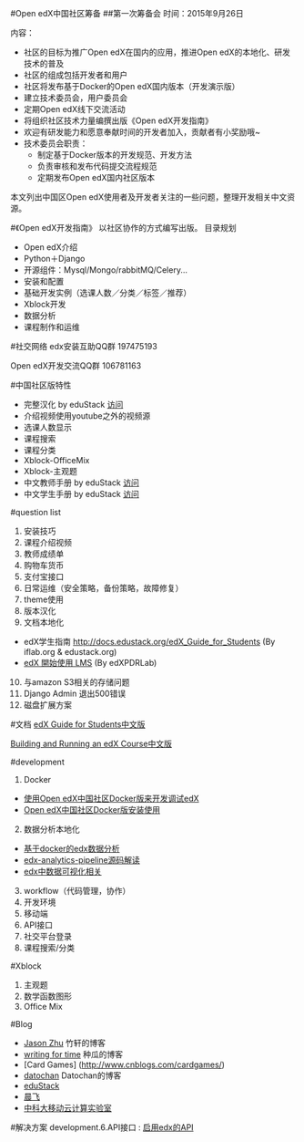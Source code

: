 #Open edX中国社区筹备
##第一次筹备会
时间：2015年9月26日

内容：
* 社区的目标为推广Open edX在国内的应用，推进Open edX的本地化、研发技术的普及
* 社区的组成包括开发者和用户
* 社区将发布基于Docker的Open edX国内版本（开发演示版） 
* 建立技术委员会，用户委员会
* 定期Open edX线下交流活动
* 将组织社区技术力量编撰出版《Open edX开发指南》
* 欢迎有研发能力和愿意奉献时间的开发者加入，贡献者有小奖励哦~
* 技术委员会职责：
    * 制定基于Docker版本的开发规范、开发方法
    * 负责审核和发布代码提交流程规范
    * 定期发布Open edX国内社区版本

本文列出中国区Open edX使用者及开发者关注的一些问题，整理开发相关中文资源。

#《Open edX开发指南》
以社区协作的方式编写出版。
目录规划
* Open edX介绍
* Python＋Django
* 开源组件：Mysql/Mongo/rabbitMQ/Celery...
* 安装和配置
* 基础开发实例（选课人数／分类／标签／推荐）
* Xblock开发
* 数据分析
* 课程制作和运维

#社交网络
edx安装互助QQ群 197475193

Open edX开发交流QQ群 106781163

#中国社区版特性
* 完整汉化 by eduStack [访问](http://edustack.org/2015/10/26/open-edx-cypress%E5%AE%8C%E6%95%B4%E6%B1%89%E5%8C%96%E8%AF%AD%E8%A8%80%E5%8C%85/)
* 介绍视频使用youtube之外的视频源
* 选课人数显示
* 课程搜索
* 课程分类
* Xblock-OfficeMix
* Xblock-主观题
* 中文教师手册 by eduStack [访问](http://docs.edustack.org/Building_and_Running_an_edX_Course/)
* 中文学生手册 by eduStack [访问](http://docs.edustack.org/edX_Guide_for_Students/)

#question list
1. 安装技巧
2. 课程介绍视频
3. 教师成绩单
4. 购物车货币
5. 支付宝接口
6. 日常运维（安全策略，备份策略，故障修复）
7. theme使用
8. 版本汉化
9. 文档本地化    
  *  edX学生指南  http://docs.edustack.org/edX_Guide_for_Students (By iflab.org & edustack.org)
  *  [edX 開始使用 LMS](http://edx-lms-zhtw.readthedocs.org/zh_TW/latest/read_me.html) (By edXPDRLab)
10. 与amazon S3相关的存储问题
11. Django Admin 退出500错误
12. 磁盘扩展方案

#文档
[edX Guide for Students中文版](http://docs.edustack.org/edX_Guide_for_Students/)

[Building and Running an edX Course中文版](http://docs.edustack.org/Building_and_Running_an_edX_Course/)

#development
1. Docker
  * [使用Open edX中国社区Docker版来开发调试edX](http://wwj718.github.io/edx-cypress-cn-for-deveiopment.html)
  * [Open edX中国社区Docker版安装使用](http://wwj718.github.io/edx-cypress-cn-install-and-use.html)

2. 数据分析本地化
  * [基于docker的edx数据分析](http://wwj718.github.io/edx-data-analysis-on-docker.html)
  * [edx-analytics-pipeline源码解读](http://wwj718.github.io/edx-analytics-pipeline-code-analysis.html)
  * [edx中数据可视化相关](http://wwj718.github.io/edx-insight.html)
3. workflow（代码管理，协作）
4. 开发环境
5. 移动端
6. API接口
7. 社交平台登录
8. 课程搜索/分类

#Xblock
1. 主观题
2. 数学函数图形
3. Office Mix

#Blog
*  [Jason Zhu](https://www.idefs.com/) 竹轩的博客
*  [writing for time](http://wwj718.github.io/category/edx.html)  种瓜的博客
*  [Card Games] (http://www.cnblogs.com/cardgames/)
*  [datochan](http://datochan.me/)  Datochan的博客
*  [eduStack](http://edustack.org/)
*  [晨飞](http://ichenfei.com)
*  [中科大移动云计算实验室](http://www.mc2lab.com/)

#解决方案
development.6.API接口 : [启用edx的API](http://wwj718.github.io/edx-api.html)